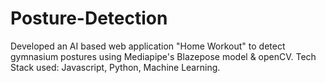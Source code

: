 # Posture-Detection
Developed an AI based web application "Home Workout" to detect gymnasium postures using Mediapipe's Blazepose model & openCV.
Tech Stack used: Javascript, Python, Machine Learning.
